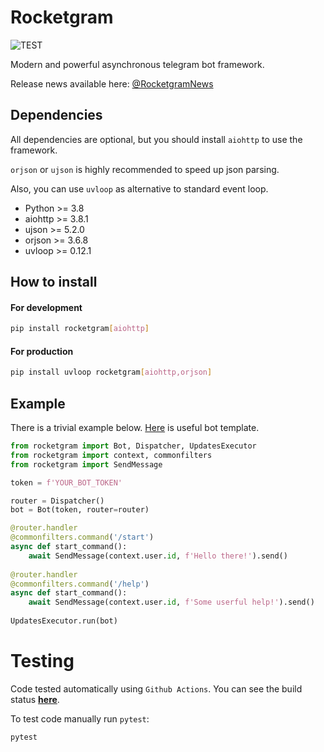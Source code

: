 # Rocketgram

![TEST](https://github.com/rocketgram/rocketgram/workflows/TEST/badge.svg)

Modern and powerful asynchronous telegram bot framework.

Release news available here: [@RocketgramNews](https://t.me/RocketgramNews)

## Dependencies

All dependencies are optional, but you should install `aiohttp` to use the framework.

`orjson` or `ujson` is highly recommended to speed up json parsing.

Also, you can use `uvloop` as alternative to standard event loop.

* Python >= 3.8
* aiohttp >= 3.8.1
* ujson >= 5.2.0
* orjson >= 3.6.8
* uvloop >= 0.12.1

## How to install

#### For development

```bash
pip install rocketgram[aiohttp]
```

#### For production

```bash
pip install uvloop rocketgram[aiohttp,orjson]
```

## Example

There is a trivial example below.
[Here](https://github.com/vd2org/rocketgram-template) is useful bot template.

```python
from rocketgram import Bot, Dispatcher, UpdatesExecutor
from rocketgram import context, commonfilters
from rocketgram import SendMessage

token = f'YOUR_BOT_TOKEN'

router = Dispatcher()
bot = Bot(token, router=router)

@router.handler
@commonfilters.command('/start')
async def start_command():
    await SendMessage(context.user.id, f'Hello there!').send()
    
@router.handler
@commonfilters.command('/help')
async def start_command():
    await SendMessage(context.user.id, f'Some userful help!').send()
    
UpdatesExecutor.run(bot)
```

# Testing

Code tested automatically using `Github Actions`. 
You can see the build status **[here](https://github.com/rocketgram/rocketgram/actions)**.

To test code manually run `pytest`:

```bash
pytest
```